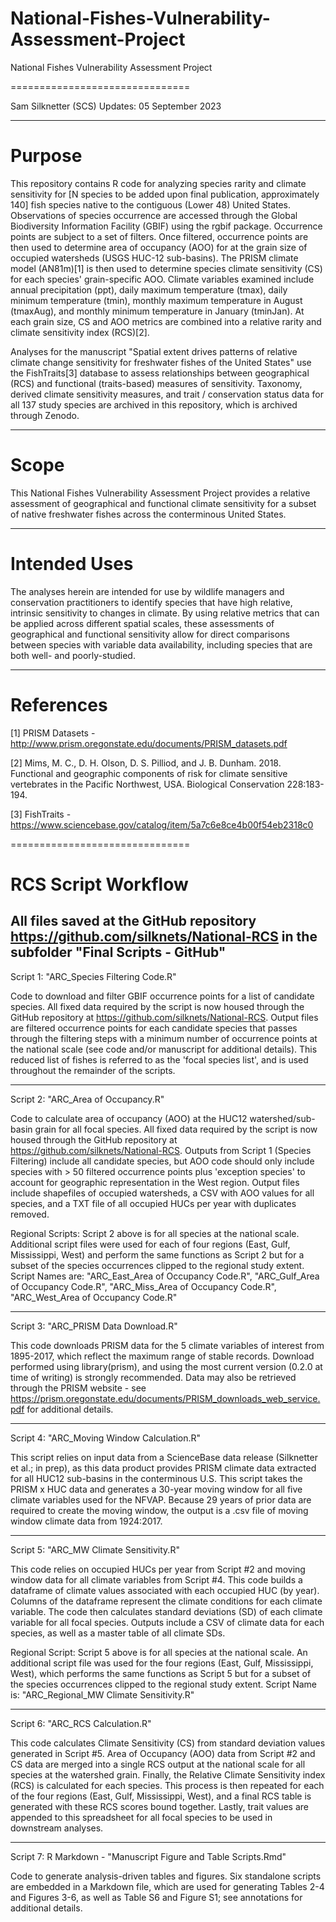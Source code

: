 # National-Fishes-Vulnerability-Assessment-Project
National Fishes Vulnerability Assessment Project

===============================

Sam Silknetter (SCS) Updates: 05 September 2023

-------------------------------

# Purpose

This repository contains R code for analyzing species rarity and climate sensitivity for [N species to be added upon final publication, approximately 140] fish species native to the contiguous (Lower 48) United States. Observations of species occurrence are accessed through the Global Biodiversity Information Facility (GBIF) using the rgbif package. Occurrence points are subject to a set of filters. Once filtered, occurrence points are then used to determine area of occupancy (AOO) for at the grain size of occupied watersheds (USGS HUC-12 sub-basins). The PRISM climate model (AN81m)[1] is then used to determine species climate sensitivity (CS) for each species' grain-specific AOO. Climate variables examined include annual precipitation (ppt), daily maximum temperature (tmax), daily minimum temperature (tmin), monthly maximum temperature in August (tmaxAug), and monthly minimum temperature in January (tminJan). At each grain size, CS and AOO metrics are combined into a relative rarity and climate sensitivity index (RCS)[2].

Analyses for the manuscript "Spatial extent drives patterns of relative climate change sensitivity for freshwater fishes of the United States" use the FishTraits[3] database to assess relationships between geographical (RCS) and functional (traits-based) measures of sensitivity. Taxonomy, derived climate sensitivity measures, and trait / conservation status data for all 137 study species are archived in this repository, which is archived through Zenodo. 

-------------------------------

# Scope

This National Fishes Vulnerability Assessment Project provides a relative assessment of geographical and functional climate sensitivity for a subset of native freshwater fishes across the conterminous United States.

-------------------------------

# Intended Uses

The analyses herein are intended for use by wildlife managers and conservation practitioners to identify species that have high relative, intrinsic sensitivity to changes in climate. By using relative metrics that can be applied across different spatial scales, these assessments of geographical and functional sensitivity allow for direct comparisons between species with variable data availability, including species that are both well- and poorly-studied. 

-------------------------------

# References

[1] PRISM Datasets - http://www.prism.oregonstate.edu/documents/PRISM_datasets.pdf

[2] Mims, M. C., D. H. Olson, D. S. Pilliod, and J. B. Dunham. 2018. Functional and geographic components of risk for climate sensitive vertebrates in the Pacific Northwest, USA. Biological Conservation 228:183-194.

[3] FishTraits - https://www.sciencebase.gov/catalog/item/5a7c6e8ce4b00f54eb2318c0

===============================

# RCS Script Workflow

All files saved at the GitHub repository https://github.com/silknets/National-RCS in the subfolder "Final Scripts - GitHub"
-------------------------------

Script 1: "ARC_Species Filtering Code.R"

Code to download and filter GBIF occurrence points for a list of candidate species. All fixed data required by the script is now housed through the GitHub repository at https://github.com/silknets/National-RCS. Output files are filtered occurrence points for each candidate species that passes through the filtering steps with a minimum number of occurrence points at the national scale (see code and/or manuscript for additional details). This reduced list of fishes is referred to as the 'focal species list', and is used throughout the remainder of the scripts.  

-------------------------------

Script 2: "ARC_Area of Occupancy.R"

Code to calculate area of occupancy (AOO) at the HUC12 watershed/sub-basin grain for all focal species. All fixed data required by the script is now housed through the GitHub repository at https://github.com/silknets/National-RCS. Outputs from Script 1 (Species Filtering) include all candidate species, but AOO code should only include species with > 50 filtered occurrence points plus 'exception species' to account for geographic representation in the West region. Output files include shapefiles of occupied watersheds, a CSV with AOO values for all species, and a TXT file of all occupied HUCs per year with duplicates removed. 

Regional Scripts: Script 2 above is for all species at the national scale. Additional script files were used for each of four regions (East, Gulf, Mississippi, West) and perform the same functions as Script 2 but for a subset of the species occurrences clipped to the regional study extent. Script Names are: "ARC_East_Area of Occupancy Code.R", "ARC_Gulf_Area of Occupancy Code.R", "ARC_Miss_Area of Occupancy Code.R", "ARC_West_Area of Occupancy Code.R"

-------------------------------

Script 3: "ARC_PRISM Data Download.R"

This code downloads PRISM data for the 5 climate variables of interest from 1895-2017, which reflect the maximum range of stable records. Download performed using library(prism), and using the most current version (0.2.0 at time of writing) is strongly recommended. Data may also be retrieved through the PRISM website - see https://prism.oregonstate.edu/documents/PRISM_downloads_web_service.pdf for additional details.  

-------------------------------

Script 4: "ARC_Moving Window Calculation.R"

This script relies on input data from a ScienceBase data release (Silknetter et al.; in prep), as this data product provides PRISM climate data extracted for all HUC12 sub-basins in the conterminous U.S. This script takes the PRISM x HUC data and generates a 30-year moving window for all five climate variables used for the NFVAP. Because 29 years of prior data are required to create the moving window, the output is a .csv file of moving window climate data from 1924:2017. 

-------------------------------

Script 5: "ARC_MW Climate Sensitivity.R"

This code relies on occupied HUCs per year from Script #2 and moving window data for all climate variables from Script #4. This code builds a dataframe of climate values associated with each occupied HUC (by year). Columns of the dataframe represent the climate conditions for each climate variable. The code then calculates standard deviations (SD) of each climate variable for all focal species. Outputs include a CSV of climate data for each species, as well as a master table of all climate SDs.

Regional Script: Script 5 above is for all species at the national scale. An additional script file was used for the four regions (East, Gulf, Mississippi, West), which performs the same functions as Script 5 but for a subset of the species occurrences clipped to the regional study extent. Script Name is: "ARC_Regional_MW Climate Sensitivity.R"

-------------------------------

Script 6: "ARC_RCS Calculation.R"

This code calculates Climate Sensitivity (CS) from standard deviation values generated in Script #5. Area of Occupancy (AOO) data from Script #2 and CS data are merged into a single RCS output at the national scale for all species at the watershed grain. Finally, the Relative Climate Sensitivity index (RCS) is calculated for each species. This process is then repeated for each of the four regions (East, Gulf, Mississippi, West), and a final RCS table is generated with these RCS scores bound together. Lastly, trait values are appended to this spreadsheet for all focal species to be used in downstream analyses. 

-------------------------------

Script 7: R Markdown - "Manuscript Figure and Table Scripts.Rmd"

Code to generate analysis-driven tables and figures. Six standalone scripts are embedded in a Markdown file, which are used for generating Tables 2-4 and Figures 3-6, as well as Table S6 and Figure S1; see annotations for additional details. 
